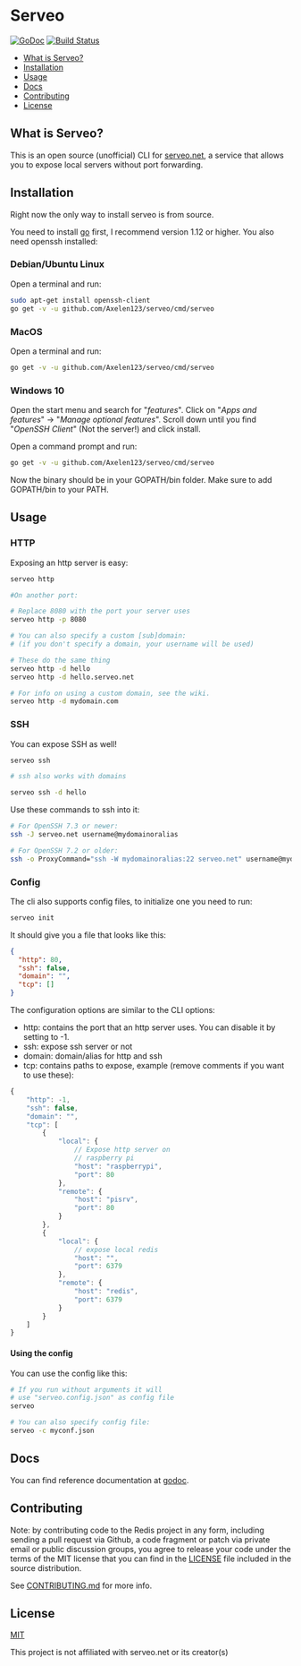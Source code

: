 Serveo
=======================================================================

[![GoDoc](https://godoc.org/github.com/Axelen123/serveo?status.svg)](https://godoc.org/github.com/Axelen123/serveo)
[![Build Status](https://travis-ci.org/Axelen123/serveo.svg?branch=master)](https://travis-ci.org/Axelen123/serveo)

- [What is Serveo?](#what-is-serveo)
- [Installation](#installation)
- [Usage](#usage)
- [Docs](#docs)
- [Contributing](#contributing)
- [License](#license)

## What is Serveo?
This is an open source (unofficial) CLI for [serveo.net](https://serveo.net),
a service that allows you to expose local servers without port forwarding.

## Installation

Right now the only way to install serveo is from source.

You need to install [go](https://golang.org) first, I recommend version 1.12 or higher.
You also need openssh installed:
### Debian/Ubuntu Linux

Open a terminal and run:
```sh
sudo apt-get install openssh-client
go get -v -u github.com/Axelen123/serveo/cmd/serveo
```

### MacOS

Open a terminal and run:
```sh
go get -v -u github.com/Axelen123/serveo/cmd/serveo
```

### Windows 10

Open the start menu and search for "*features*".
Click on "*Apps and features*" -> "*Manage optional features*". Scroll down until you find "*OpenSSH Client*" (Not the server!) and click install.

Open a command prompt and run:
```sh
go get -v -u github.com/Axelen123/serveo/cmd/serveo
```

Now the binary should be in your GOPATH/bin folder.
Make sure to add GOPATH/bin to your PATH.


## Usage

### HTTP
Exposing an http server is easy:
```sh
serveo http

#On another port:

# Replace 8080 with the port your server uses
serveo http -p 8080 

# You can also specify a custom [sub]domain:
# (if you don't specify a domain, your username will be used)

# These do the same thing
serveo http -d hello
serveo http -d hello.serveo.net

# For info on using a custom domain, see the wiki.
serveo http -d mydomain.com
```

### SSH
You can expose SSH as well!
```sh
serveo ssh

# ssh also works with domains

serveo ssh -d hello
```

Use these commands to ssh into it:
```sh
# For OpenSSH 7.3 or newer:
ssh -J serveo.net username@mydomainoralias

# For OpenSSH 7.2 or older:
ssh -o ProxyCommand="ssh -W mydomainoralias:22 serveo.net" username@mydomainoralias
```

### Config

The cli also supports config files, to initialize one you need to run:
```sh
serveo init
```

It should give you a file that looks like this:
```json
{
  "http": 80,
  "ssh": false,
  "domain": "",
  "tcp": []
}
```

The configuration options are similar to the CLI options:

- http: contains the port that an http server uses. You can disable it by setting to -1.
- ssh: expose ssh server or not
- domain: domain/alias for http and ssh
- tcp: contains paths to expose, example (remove comments if you want to use these):
```js
{
    "http": -1,
    "ssh": false,
    "domain": "",
    "tcp": [
        {
            "local": {
                // Expose http server on
                // raspberry pi
                "host": "raspberrypi",
                "port": 80
            },
            "remote": {
                "host": "pisrv",
                "port": 80
            }
        },
        {
            "local": {
                // expose local redis
                "host": "",
                "port": 6379
            },
            "remote": {
                "host": "redis",
                "port": 6379
            }
        }
    ]
}
```

#### Using the config

You can use the config like this:
```sh
# If you run without arguments it will
# use "serveo.config.json" as config file
serveo

# You can also specify config file:
serveo -c myconf.json
```

## Docs

You can find reference documentation at [godoc](https://godoc.org/github.com/Axelen123).

## Contributing

Note: by contributing code to the Redis project in any form, including sending a pull request via Github, a code fragment or patch via private email or public discussion groups, you agree to release your code under the terms of the MIT license that you can find in the [LICENSE](LICENSE) file included in the source distribution.

See [CONTRIBUTING.md](CONTRIBUTING.md) for more info.

## License

[MIT](LICENSE)

This project is not affiliated with serveo.net or its creator(s)

